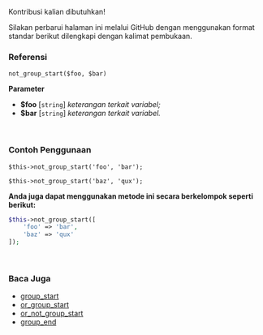 Kontribusi kalian dibutuhkan!

Silakan perbarui halaman ini melalui GitHub dengan menggunakan format standar berikut dilengkapi dengan kalimat pembukaan.

### Referensi
`not_group_start($foo, $bar)`

**Parameter**
* **$foo** [`string`] *keterangan terkait variabel;*
* **$bar** [`string`] *keterangan terkait variabel.*

&nbsp;

### Contoh Penggunaan
`$this->not_group_start('foo', 'bar');`

`$this->not_group_start('baz', 'qux');`

**Anda juga dapat menggunakan metode ini secara berkelompok seperti berikut:**
```php
$this->not_group_start([
    'foo' => 'bar',
    'baz' => 'qux'
]);
```

&nbsp;

### Baca Juga
* [group_start](./group_start)
* [or_group_start](./or_group_start)
* [or_not_group_start](./or_not_group_start)
* [group_end](./group_end)

